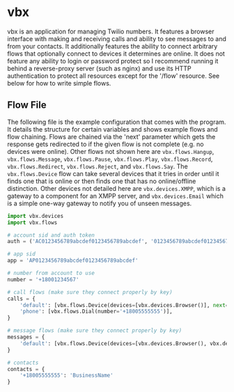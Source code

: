 vbx
===

vbx is an application for managing Twilio numbers. It features a browser interface with making and receiving calls and ability to see messages to and from your contacts. It additionally features the ability to connect arbitrary flows that optionally connect to devices it determines are online. It does not feature any ability to login or password protect so I recommend running it behind a reverse-proxy server (such as nginx) and use its HTTP authentication to protect all resources except for the '/flow' resource. See below for how to write simple flows.


Flow File
---------


The following file is the example configuration that comes with the program. It details the structure for certain variables and shows example flows and flow chaining. Flows are chained via the 'next' parameter which gets the response gets redirected to if the given flow is not complete (e.g. no devices were online). Other flows not shown here are `vbx.flows.Hangup`, `vbx.flows.Message`, `vbx.flows.Pause`, `vbx.flows.Play`, `vbx.flows.Record`, `vbx.flows.Redirect`, `vbx.flows.Reject`, and `vbx.flows.Say`. The `vbx.flows.Device` flow can take several devices that it tries in order until it finds one that is online or then finds one that has no online/offline distinction. Other devices not detailed here are `vbx.devices.XMPP`, which is a gateway to a component for an XMPP server, and `vbx.devices.Email` which is a simple one-way gateway to notify you of unseen messages.

```python
import vbx.devices
import vbx.flows

# account sid and auth token
auth = ('AC0123456789abcdef0123456789abcdef', '0123456789abcdef0123456789abcdef')

# app sid
app = 'AP0123456789abcdef0123456789abcdef'

# number from account to use
number = '+18001234567'

# call flows (make sure they connect properly by key)
calls = {
    'default': [vbx.flows.Device(devices=[vbx.devices.Browser()], next='phone')],
    'phone': [vbx.flows.Dial(number='+18005555555')],
}

# message flows (make sure they connect properly by key)
messages = {
    'default': [vbx.flows.Device(devices=[vbx.devices.Browser(), vbx.devices.SMS(number='+18005555555')])],
}

# contacts
contacts = {
    '+18005555555': 'BusinessName'
}
```
